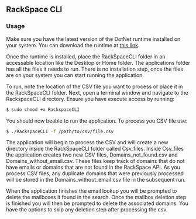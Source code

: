 ## RackSpace CLI


### Usage

Make sure you have the latest version of the DotNet runtime installed on your system. You can download the runtime at [this link](https://dotnet.microsoft.com/en-us/download).

Once the runtime is installed, place the RackSpaceCLI folder in an accessable location like the Desktop or Home folder. The applications folder has all the files it needs to run.
There is no installation step, once the files are on your system you can start running the application.

To run, note the location of the CSV file you want to process or place it in the RackSpaceCLI folder.
Next, open a terminal window and navigate to the RackspaceCLI directory. Ensure you have execute access by running:
```bash
$ sudo chmod +x RackspaceCLI
```
You should now beable to run the application. To process you CSV file use:
```bash
$ ./RackspaceCLI -f /path/to/csv/file.csv
```
The application will begin to process the CSV and will create a new directory inside the RackSpaceCLI folder called Csv_files.
Inside Csv_files the application creates two new CSV files, Domains_not_found.csv and Domains_without_email.csv.
These files keep track of domains that do not have emails or domains that are not found in the RackSpace API.
As you process CSV files,  any duplicate domains that were previously processed will be stored in the Domains_without_email.csv file in the subsequent run.

When the application finishes the email lookup you will be prompted to delete the mailboxes it found in the search. Once the mailbox deletion step is finished you will then be prompted to delete the associated domains.
You have the options to skip any deletion step after processing the csv. 







